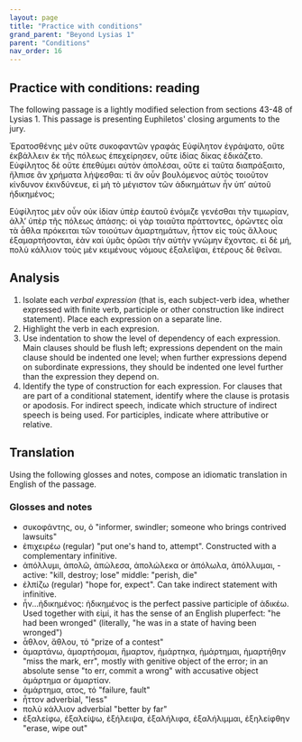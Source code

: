 ```yaml
---
layout: page
title: "Practice with conditions"
grand_parent: "Beyond Lysias 1"
parent: "Conditions"
nav_order: 16
---
```




## Practice with conditions: reading

The following passage is a lightly modified selection from sections 43-48 of Lysias 1.  This passage is presenting Euphiletos' closing arguments to the jury.

Ἐρατοσθένης μὲν οὔτε συκοφαντῶν γραφάς Εὐφίλητον ἐγράψατο, οὔτε ἐκβάλλειν ἐκ τῆς πόλεως ἐπεχείρησεν, οὕτε ἰδίας δίκας ἐδικάζετο.
Εὐφίλητος δὲ οὔτε ἐπεθύμει αὐτὸν ἀπολέσαι,
οὔτε εἰ ταῦτα διαπράξαιτο, ἤλπισε ἂν χρήματα λήψεσθαι: τί ἄν οὖν βουλόμενος αὐτὸς τοιοῦτον κίνδυνον ἐκινδύνευε, εἰ μὴ τὸ μέγιστον τῶν ἀδικημάτων ἦν ὑπʼ αὐτοῦ ἠδικημένος; 


Εὐφίλητος μὲν οὖν οὐκ ἰδίαν ὑπὲρ ἑαυτοῦ ἐνόμιζε γενέσθαι τὴν τιμωρίαν, ἀλλʼ ὑπὲρ τῆς πόλεως ἁπάσης: οἱ γὰρ τοιαῦτα πράττοντες, ὁρῶντες οἷα τὰ ἆθλα πρόκειται τῶν τοιούτων ἁμαρτημάτων, ἧττον εἰς τοὺς ἄλλους ἐξαμαρτήσονται, ἐὰν καὶ ὑμᾶς ὁρῶσι τὴν αὐτὴν γνώμην ἔχοντας. εἰ δὲ μή, πολὺ κάλλιον τοὺς μὲν κειμένους νόμους ἐξαλεῖψαι, ἑτέρους δὲ θεῖναι.

## Analysis

1. Isolate each *verbal expression* (that is, each subject-verb idea, whether expressed with finite verb, participle or other construction like indirect statement). Place each expression on a separate line.
2. Highlight the verb in each expresion.
3. Use indentation to show the level of dependency of each expression. Main clauses should be flush left; expressions dependent on the main clause should be indented one level; when further expressions depend on subordinate expressions, they should be indented one level further than the expression they depend on.
4. Identify the type of construction for each expression.  For clauses that are part of a conditional statement, identify where the clause is protasis or apodosis.  For indirect speech, indicate which structure of indirect speech is being used.  For participles, indicate where attributive or relative.


## Translation

Using the following glosses and notes, compose an idiomatic translation in English of the passage.  

### Glosses and notes

- συκοφάντης, ου, ὁ "informer, swindler; someone who brings contrived lawsuits"
- ἐπιχειρέω (regular) "put one's hand to, attempt". Constructed with a complementary infinitive.
- ἀπόλλυμι, ἀπολῶ, ἀπώλεσα, ἀπολώλεκα or ἀπόλωλα, ἀπόλλυμαι, - active: "kill, destroy; lose" middle: "perish, die"
- ἐλπίζω (regular) "hope for, expect". Can take indirect statement with infinitive.
- ἦν...ἠδικημένος: ἠδικημένος is the perfect passive participle of ἀδικέω. Used together with εἰμί, it has the sense of an English pluperfect: "he had been wronged" (literally, "he was in a state of having been wronged")
- ἆθλον, ἄθλου, τό "prize of a contest"
- ἁμαρτάνω, ἁμαρτήσομαι, ἥμαρτον, ἡμάρτηκα, ἡμάρτημαι, ἡμαρτήθην "miss the mark, err", mostly with genitive object of the error; in an absolute sense "to err, commit a wrong" with accusative object ἁμάρτημα or ἁμαρτίαν.
- ἁμάρτημα, ατος, τό "failure, fault"
- ἧττον adverbial, "less"
- πολὺ κάλλιον adverbial "better by far"
- ἐξαλείφω, ἐξαλείψω, ἐξήλειψα, ἐξαλήλιφα, ἐξαλήλιμμαι, ἐξηλείφθην "erase, wipe out"
